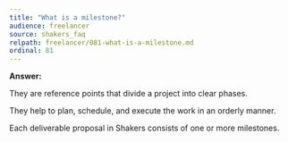 ```yaml
---
title: "What is a milestone?"
audience: freelancer
source: shakers_faq
relpath: freelancer/081-what-is-a-milestone.md
ordinal: 81
---
```


**Answer:**

They are reference points that divide a project into clear phases.

They help to plan, schedule, and execute the work in an orderly manner.

Each deliverable proposal in Shakers consists of one or more milestones.
